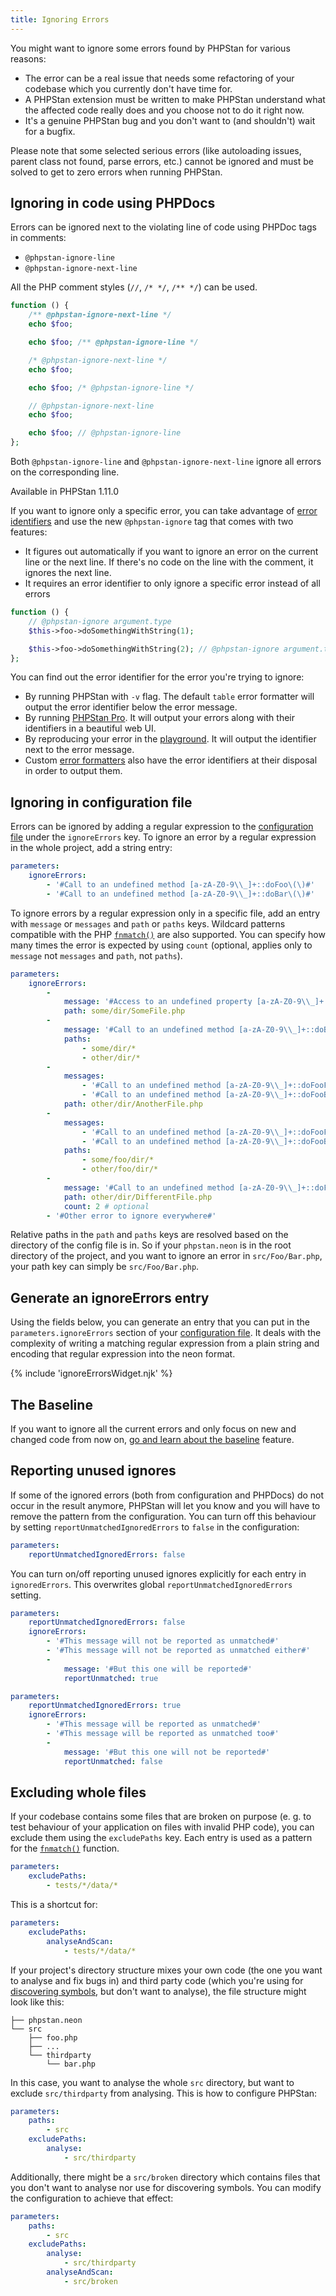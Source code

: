 ```yaml
---
title: Ignoring Errors
---
```


You might want to ignore some errors found by PHPStan for various reasons:

* The error can be a real issue that needs some refactoring of your codebase which you currently don't have time for.
* A PHPStan extension must be written to make PHPStan understand what the affected code really does and you choose not to do it right now.
* It's a genuine PHPStan bug and you don't want to (and shouldn't) wait for a bugfix.

<div class="bg-orange-100 border-l-4 border-orange-500 text-orange-700 p-4 mb-4" role="alert">

Please note that some selected serious errors (like autoloading issues, parent class not found, parse errors, etc.) cannot be ignored and must be solved to get to zero errors when running PHPStan.

</div>

Ignoring in code using PHPDocs
-------------------

Errors can be ignored next to the violating line of code using PHPDoc tags in comments:

* `@phpstan-ignore-line`
* `@phpstan-ignore-next-line`

All the PHP comment styles (`//`, `/* */`, `/** */`) can be used.

```php
function () {
	/** @phpstan-ignore-next-line */
	echo $foo;

	echo $foo; /** @phpstan-ignore-line */

	/* @phpstan-ignore-next-line */
	echo $foo;

	echo $foo; /* @phpstan-ignore-line */

	// @phpstan-ignore-next-line
	echo $foo;

	echo $foo; // @phpstan-ignore-line
};
```

Both `@phpstan-ignore-line` and `@phpstan-ignore-next-line` ignore all errors on the corresponding line.

<div class="text-xs inline-block border border-green-600 text-green-600 bg-green-100 rounded px-1 mb-4">Available in PHPStan 1.11.0</div>

If you want to ignore only a specific error, you can take advantage of [error identifiers](/error-identifiers) and use the new `@phpstan-ignore` tag that comes with two features:

* It figures out automatically if you want to ignore an error on the current line or the next line. If there's no code on the line with the comment, it ignores the next line.
* It requires an error identifier to only ignore a specific error instead of all errors

```php
function () {
	// @phpstan-ignore argument.type
	$this->foo->doSomethingWithString(1);

	$this->foo->doSomethingWithString(2); // @phpstan-ignore argument.type
};
```

You can find out the error identifier for the error you're trying to ignore:

* By running PHPStan with `-v` flag. The default `table` error formatter will output the error identifier below the error message.
* By running [PHPStan Pro](https://phpstan.org/blog/introducing-phpstan-pro). It will output your errors along with their identifiers in a beautiful web UI.
* By reproducing your error in the [playground](/try). It will output the identifier next to the error message.
* Custom [error formatters](/user-guide/output-format) also have the error identifiers at their disposal in order to output them.

Ignoring in configuration file
-------------------

Errors can be ignored by adding a regular expression to the [configuration file](/config-reference) under the `ignoreErrors` key. To ignore an error by a regular expression in the whole project, add a string entry:

```yaml
parameters:
	ignoreErrors:
		- '#Call to an undefined method [a-zA-Z0-9\\_]+::doFoo\(\)#'
		- '#Call to an undefined method [a-zA-Z0-9\\_]+::doBar\(\)#'
```

To ignore errors by a regular expression only in a specific file, add an entry with `message` or `messages` and `path` or `paths` keys. Wildcard patterns compatible with the PHP [`fnmatch()`](https://www.php.net/manual/en/function.fnmatch.php) are also supported. You can specify how many times the error is expected by using `count` (optional, applies only to `message` not `messages` and `path`, not `paths`).

```yaml
parameters:
	ignoreErrors:
		-
			message: '#Access to an undefined property [a-zA-Z0-9\\_]+::\$foo#'
			path: some/dir/SomeFile.php
		-
			message: '#Call to an undefined method [a-zA-Z0-9\\_]+::doBar\(\)#'
			paths:
				- some/dir/*
				- other/dir/*
		-
			messages: 
				- '#Call to an undefined method [a-zA-Z0-9\\_]+::doFooFoo\(\)#'
				- '#Call to an undefined method [a-zA-Z0-9\\_]+::doFooBar\(\)#'
			path: other/dir/AnotherFile.php
		-
			messages: 
				- '#Call to an undefined method [a-zA-Z0-9\\_]+::doFooFoo\(\)#'
				- '#Call to an undefined method [a-zA-Z0-9\\_]+::doFooBar\(\)#'
			paths:
				- some/foo/dir/*
				- other/foo/dir/*
		-
			message: '#Call to an undefined method [a-zA-Z0-9\\_]+::doFoo\(\)#'
			path: other/dir/DifferentFile.php
			count: 2 # optional
		- '#Other error to ignore everywhere#'
```

Relative paths in the `path` and `paths` keys are resolved based on the directory of the config file is in. So if your `phpstan.neon` is in the root directory of the project, and you want to ignore an error in `src/Foo/Bar.php`, your path key can simply be `src/Foo/Bar.php`.

Generate an ignoreErrors entry
------------------

Using the fields below, you can generate an entry that you can put in the `parameters.ignoreErrors` section of your [configuration file](/config-reference). It deals with the complexity of writing a matching regular expression from a plain string and encoding that regular expression into the neon format.

{% include 'ignoreErrorsWidget.njk' %}

The Baseline
------------------

If you want to ignore all the current errors and only focus on new and changed code from now on, [go and learn about the baseline](/user-guide/baseline) feature.

Reporting unused ignores
------------------

If some of the ignored errors (both from configuration and PHPDocs) do not occur in the result anymore, PHPStan will let you know and you will have to remove the pattern from the configuration. You can turn off this behaviour by setting `reportUnmatchedIgnoredErrors` to `false` in the configuration:

```yaml
parameters:
	reportUnmatchedIgnoredErrors: false
```

You can turn on/off reporting unused ignores explicitly for each entry in `ignoredErrors`. This overwrites global `reportUnmatchedIgnoredErrors` setting.

```yaml
parameters:
	reportUnmatchedIgnoredErrors: false
	ignoreErrors:
		- '#This message will not be reported as unmatched#'
		- '#This message will not be reported as unmatched either#'
		-
			message: '#But this one will be reported#'
			reportUnmatched: true
```

```yaml
parameters:
	reportUnmatchedIgnoredErrors: true
	ignoreErrors:
		- '#This message will be reported as unmatched#'
		- '#This message will be reported as unmatched too#'
		-
			message: '#But this one will not be reported#'
			reportUnmatched: false
```

Excluding whole files
------------------

If your codebase contains some files that are broken on purpose (e. g. to test behaviour of your application on files with invalid PHP code), you can exclude them using the `excludePaths` key. Each entry is used as a pattern for the [`fnmatch()`](https://www.php.net/manual/en/function.fnmatch.php) function.

```yaml
parameters:
	excludePaths:
		- tests/*/data/*
```

This is a shortcut for:

```yaml
parameters:
	excludePaths:
	    analyseAndScan:
		    - tests/*/data/*
```

If your project's directory structure mixes your own code (the one you want to analyse and fix bugs in) and third party code (which you're using for [discovering symbols](https://phpstan.org/user-guide/discovering-symbols), but don't want to analyse), the file structure might look like this:

```
├── phpstan.neon
└── src
    ├── foo.php
    ├── ...
    └── thirdparty
        └── bar.php
```

In this case, you want to analyse the whole `src` directory, but want to exclude `src/thirdparty` from analysing. This is how to configure PHPStan:

```yaml
parameters:
    paths:
        - src
    excludePaths:
        analyse:
            - src/thirdparty
```

Additionally, there might be a `src/broken` directory which contains files that you don't want to analyse nor use for discovering symbols. You can modify the configuration to achieve that effect:

```yaml
parameters:
    paths:
        - src
    excludePaths:
        analyse:
            - src/thirdparty
        analyseAndScan:
            - src/broken
```
